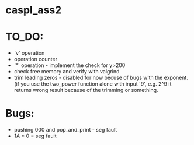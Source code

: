 # caspl_ass2

# TO_DO:

- 'v' operation
- operation counter
- '^' operation - implement the check for y>200
- check free memory and verify with valgrind
- trim leading zeros - disabled for now becuse of bugs with the exponent. (if you use the two_power function alone with input '9', e.g. 2^9 it returns wrong result because of the trimming or something.

# Bugs:

- pushing 000 and pop_and_print - seg fault
- 1A * 0 = seg fault

